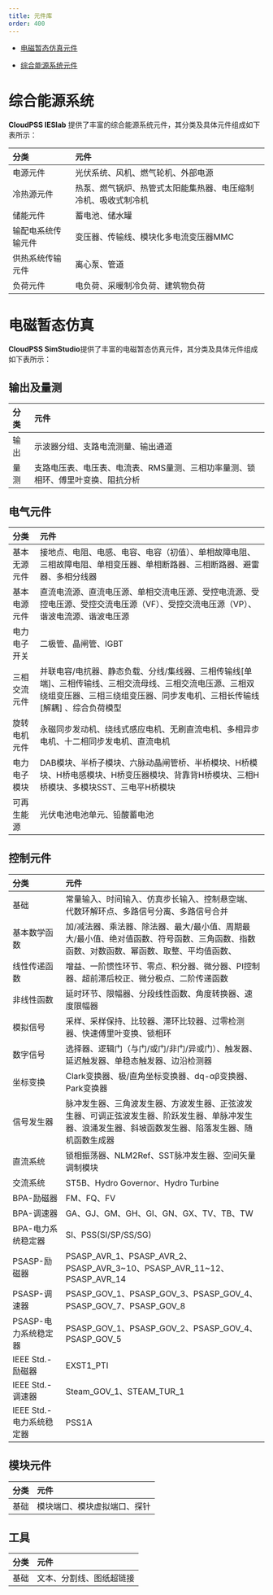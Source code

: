 ```yaml
---
title: 元件库
order: 400
---
```

  
* [电磁暂态仿真元件](./comp_PSS/index.md)
  
* [综合能源系统元件](comp_IESnew.md)  

# 综合能源系统

**CloudPSS IESlab** 提供了丰富的综合能源系统元件，其分类及具体元件组成如下表所示：

| 分类 | 元件 |
| :--- | :---  |
| 电源元件 | 光伏系统、风机、燃气轮机、外部电源 |
| 冷热源元件 | 热泵、燃气锅炉、热管式太阳能集热器、电压缩制冷机、吸收式制冷机 |
| 储能元件 | 蓄电池、储水罐 |
| 输配电系统传输元件 | 变压器、传输线、模块化多电流变压器MMC |
| 供热系统传输元件 | 离心泵、管道 |
| 负荷元件 | 电负荷、采暖制冷负荷、建筑物负荷 |

# 电磁暂态仿真

**CloudPSS SimStudio**提供了丰富的电磁暂态仿真元件，其分类及具体元件组成如下表所示：

## 输出及量测
| 分类 | 元件 |
| :--- | :---  |
| 输出 | 示波器分组、支路电流测量、输出通道|
| 量测 | 支路电压表、电压表、电流表、RMS量测、三相功率量测、锁相环、傅里叶变换、阻抗分析|

## 电气元件
| 分类 | 元件 |
| :--- | :---  |
| 基本无源元件 | 接地点、电阻、电感、电容、电容（初值）、单相故障电阻、三相故障电阻、单相变压器、单相断路器、三相断路器、避雷器、多相分线器|
| 基本电源元件 | 直流电流源、直流电压源、单相交流电压源、受控电流源、受控电压源、受控交流电压源（VF）、受控交流电压源（VP）、谐波电流源、谐波电压源|
| 电力电子开关 | 二极管、晶闸管、IGBT |
| 三相交流元件 | 并联电容/电抗器、静态负载、分线/集线器、三相传输线[单端]、三相传输线、三相交流母线、三相交流电压源、三相双绕组变压器、三相三绕组变压器、同步发电机、三相长传输线[解耦] 、综合负荷模型|
| 旋转电机元件 | 永磁同步发动机、绕线式感应电机、无刷直流电机、多相异步电机、十二相同步发电机、直流电机 |
| 电力电子模块 | DAB模块、半桥子模块、六脉动晶闸管桥、半桥模块、H桥模块、H桥电感模块、H桥变压器模块、背靠背H桥模块、三相H桥模块、多模块SST、三电平H桥模块 |
| 可再生能源 | 光伏电池电池单元、铅酸蓄电池 |

## 控制元件
| 分类 | 元件 |
| :--- | :---  |
| 基础 | 常量输入、时间输入、仿真步长输入、控制悬空端、代数环解环点、多路信号分离、多路信号合并 |
| 基本数学函数 | 加/减法器、乘法器、除法器、最大/最小值、周期最大/最小值、绝对值函数、符号函数、三角函数、指数函数、对数函数、幂函数、取整、平均值函数、 |
| 线性传递函数 | 增益、一阶惯性环节、零点、积分器、微分器、PI控制器、超前滞后校正、微分极点、二阶传递函数|
| 非线性函数 | 延时环节、限幅器、分段线性函数、角度转换器、速度限幅器 |
| 模拟信号 | 采样、采样保持、比较器、滞环比较器、过零检测器、快速傅里叶变换、锁相环 |
| 数字信号 | 选择器、逻辑门（与门/或门/非门/异或门）、触发器、延迟触发器、单稳态触发器、边沿检测器 |
| 坐标变换 | Clark变换器、极/直角坐标变换器、dq-αβ变换器、Park变换器 |
| 信号发生器 | 脉冲发生器、三角波发生器、方波发生器、正弦波发生器、可调正弦波发生器、阶跃发生器、单脉冲发生器、浪涌发生器、斜坡函数发生器、陷落发生器、随机函数生成器 |
| 直流系统 | 锁相振荡器、NLM2Ref、SST脉冲发生器、空间矢量调制模块 |
| 交流系统 | ST5B、Hydro Governor、Hydro Turbine |
| BPA-励磁器 | FM、FQ、FV |
| BPA-调速器 | GA、GJ、GM、GH、GI、GN、GX、TV、TB、TW |
| BPA-电力系统稳定器 | SI、PSS(SI/SP/SS/SG) |
| PSASP-励磁器 | PSASP_AVR_1、PSASP_AVR_2、PSASP_AVR_3\~10、PSASP_AVR_11\~12、PSASP_AVR_14 |
| PSASP-调速器 | PSASP_GOV_1、PSASP_GOV_3、PSASP_GOV_4、PSASP_GOV_7、PSASP_GOV_8 |
| PSASP-电力系统稳定器 | PSASP_GOV_1、PSASP_GOV_2、PSASP_GOV_4、PSASP_GOV_5 |
| IEEE Std.-励磁器 | EXST1_PTI |
| IEEE Std.-调速器 | Steam_GOV_1、STEAM_TUR_1 |
| IEEE Std.-电力系统稳定器 | PSS1A |

## 模块元件
| 分类 | 元件 |
| :--- | :---  |
| 基础 | 模块端口、模块虚拟端口、探针|

## 工具
| 分类 | 元件 |
| :--- | :---  |
| 基础 |文本、分割线、图纸超链接 |




<!--| 电气-配网开关 | |--> 
<!--| 电气-高级 | userdefined、SubCase |-->
<!--| 控制-交流系统| ST5B、Hydro Governor、 Hydro Turbine | -->